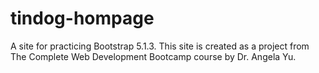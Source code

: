# tindog-hompage
A site for practicing Bootstrap 5.1.3. This site is created as a project from The Complete Web Development Bootcamp course by Dr. Angela Yu.
